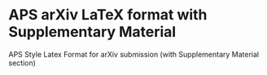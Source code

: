 # APS arXiv LaTeX format with Supplementary Material
 APS Style Latex Format for arXiv submission (with Supplementary Material section)
